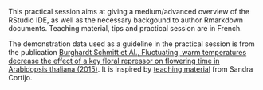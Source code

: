 
This practical session aims at giving a medium/advanced overview of the RStudio IDE, as well as the necessary backgound to author Rmarkdown documents. Teaching material, tips and practical session are in French.

The demonstration data used as a guideline in the practical session is from the publication [Burghardt Schmitt et Al., Fluctuating, warm temperatures decrease the effect of a key floral repressor on flowering time in Arabidopsis thaliana (2015)](https://nph.onlinelibrary.wiley.com/doi/10.1111/nph.13799). It is inspired by [teaching material](https://github.com/scortijo/2021_L3_R) from Sandra Cortijo.

